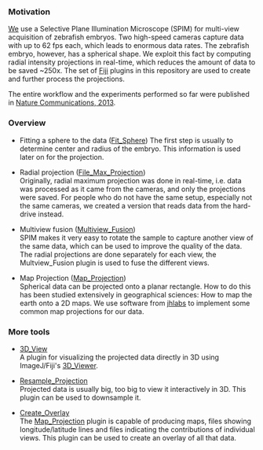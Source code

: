 ### Motivation

[We](http://www.mpi-cbg.de/research/research-groups/jan-huisken.html) use a
Selective Plane Illumination Microscope (SPIM) for multi-view acquisition of
zebrafish embryos. Two high-speed cameras capture data with up to 62 fps each,
which leads to enormous data rates. The zebrafish embryo, however, has a
spherical shape. We exploit this fact by computing radial intensity projections
in real-time, which reduces the amount of data to be saved ~250x. The set of
[Fiji](http://www.fiji.sc) plugins in this repository are used to create and
further process the projections.

The entire workflow and the experiments performed so far were published in
[Nature Communications, 2013](http://www.nature.com/ncomms/2013/130725/ncomms3207/full/ncomms3207.html).


### Overview

* Fitting a sphere to the data ([Fit_Sphere](https://github.com/bene51/Radial_Projection/wiki/Fit_Sphere)) 
The first step is usually to determine center and radius of the embryo. This
information is used later on for the projection.

* Radial projection ([File_Max_Projection](https://github.com/bene51/Radial_Projection/wiki/File_Max_Projection))  
Originally, radial maximum projection was done in real-time, i.e. data was
processed as it came from the cameras, and only the projections were saved.
For people who do not have the same setup, especially not the same cameras, we
created a version that reads data from the hard-drive instead.

* Multiview fusion ([Multiview_Fusion]())  
SPIM makes it very easy to rotate the sample to capture another view of the
same data, which can be used to improve the quality of the data. The radial
projections are done separately for each view, the Multview_Fusion plugin is
used to fuse the different views.

* Map Projection ([Map_Projection]())  
Spherical data can be projected onto a planar rectangle. How to do this has
been studied extensively in geographical sciences: How to map the earth onto
a 2D maps. We use software from [jhlabs](http://www.jhlabs.com) to implement
some common map projections for our data.


### More tools

* [3D_View]()  
A plugin for visualizing the projected data directly in 3D using ImageJ/Fiji's
[3D_Viewer](http://3dviewer.neurofly.de).

* [Resample_Projection]()  
Projected data is usually big, too big to view it interactively in 3D. This
plugin can be used to downsample it.

* [Create_Overlay]()  
The [Map_Projection]() plugin is capable of producing maps, files showing
longitude/latitude lines and files indicating the contributions of individual
views. This plugin can be used to create an overlay of all that data.


